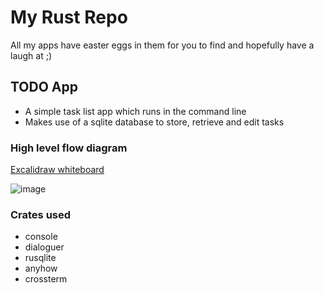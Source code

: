 # My Rust Repo

All my apps have easter eggs in them for you to find and hopefully have a laugh at ;)

## TODO App
* A simple task list app which runs in the command line
* Makes use of a sqlite database to store, retrieve and edit tasks

### High level flow diagram
[Excalidraw whiteboard](https://link.excalidraw.com/readonly/4OawDcboWIFdRuIeU3ns?darkMode=true)

![image](https://github.com/user-attachments/assets/588775c4-9cf8-4352-85fb-af89d99de0ae)

### Crates used
* console
* dialoguer
* rusqlite
* anyhow
* crossterm
